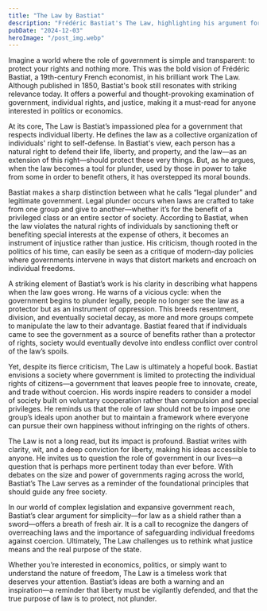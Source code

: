 ```yaml
---
title: "The Law by Bastiat"
description: "Frédéric Bastiat's The Law, highlighting his argument for a government limited to protecting individual rights and the dangers of 'legal plunder.'..."
pubDate: "2024-12-03"
heroImage: "/post_img.webp"
---
```

Imagine a world where the role of government is simple and transparent: to protect your rights and nothing more. This was the bold vision of Frédéric Bastiat, a 19th-century French economist, in his brilliant work The Law. Although published in 1850, Bastiat's book still resonates with striking relevance today. It offers a powerful and thought-provoking examination of government, individual rights, and justice, making it a must-read for anyone interested in politics or economics.

At its core, The Law is Bastiat’s impassioned plea for a government that respects individual liberty. He defines the law as a collective organization of individuals' right to self-defense. In Bastiat's view, each person has a natural right to defend their life, liberty, and property, and the law—as an extension of this right—should protect these very things. But, as he argues, when the law becomes a tool for plunder, used by those in power to take from some in order to benefit others, it has overstepped its moral bounds.

Bastiat makes a sharp distinction between what he calls “legal plunder” and legitimate government. Legal plunder occurs when laws are crafted to take from one group and give to another—whether it’s for the benefit of a privileged class or an entire sector of society. According to Bastiat, when the law violates the natural rights of individuals by sanctioning theft or benefiting special interests at the expense of others, it becomes an instrument of injustice rather than justice. His criticism, though rooted in the politics of his time, can easily be seen as a critique of modern-day policies where governments intervene in ways that distort markets and encroach on individual freedoms.

A striking element of Bastiat’s work is his clarity in describing what happens when the law goes wrong. He warns of a vicious cycle: when the government begins to plunder legally, people no longer see the law as a protector but as an instrument of oppression. This breeds resentment, division, and eventually societal decay, as more and more groups compete to manipulate the law to their advantage. Bastiat feared that if individuals came to see the government as a source of benefits rather than a protector of rights, society would eventually devolve into endless conflict over control of the law’s spoils.

Yet, despite its fierce criticism, The Law is ultimately a hopeful book. Bastiat envisions a society where government is limited to protecting the individual rights of citizens—a government that leaves people free to innovate, create, and trade without coercion. His words inspire readers to consider a model of society built on voluntary cooperation rather than compulsion and special privileges. He reminds us that the role of law should not be to impose one group’s ideals upon another but to maintain a framework where everyone can pursue their own happiness without infringing on the rights of others.

The Law is not a long read, but its impact is profound. Bastiat writes with clarity, wit, and a deep conviction for liberty, making his ideas accessible to anyone. He invites us to question the role of government in our lives—a question that is perhaps more pertinent today than ever before. With debates on the size and power of governments raging across the world, Bastiat’s The Law serves as a reminder of the foundational principles that should guide any free society.

In our world of complex legislation and expansive government reach, Bastiat’s clear argument for simplicity—for law as a shield rather than a sword—offers a breath of fresh air. It is a call to recognize the dangers of overreaching laws and the importance of safeguarding individual freedoms against coercion. Ultimately, The Law challenges us to rethink what justice means and the real purpose of the state.

Whether you’re interested in economics, politics, or simply want to understand the nature of freedom, The Law is a timeless work that deserves your attention. Bastiat’s ideas are both a warning and an inspiration—a reminder that liberty must be vigilantly defended, and that the true purpose of law is to protect, not plunder.